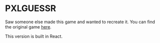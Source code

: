 <h1>PXLGUESSR</h1>


<p>Saw someone else made this game and wanted to recreate it. You can find the original game <a href="https://pixact.ly/">here</a>.</p>


<p>This version is built in React. </p>